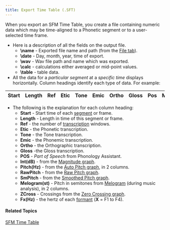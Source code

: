 ```yaml
---
title: Export Time Table (.SFT)
---
```


When you export an SFM Time Table, you create a file containing numeric data which may be time-aligned to a Phonetic segment or to a user-selected time frame.

- Here is a description of all the fields on the output file.
  - **\\name** - Exported file name and path (from the [File tab](../information/overview)).
  - **\\date** - Day, month, year, time of export.
  - **\\wav** - Wav file path and name which was exported.
  - **\\calc** - calculations either averaged or mid-point values.
  - **\\table** - table data.
- All the data for a *particular segment* at a *specific time* displays horizontally. Column headings identify each type of data. For example:

|Start|Length|Ref|Etic|Tone|Emic|Ortho|Gloss|Pos|MagdB|Pitch(Hz)|
| :- | :- | :- | :- | :- | :- | :- | :- | :- | :- | :- |
- The following is the explanation for each column heading:
  - **Start** - Start time of each [segment](../../edit/segment) or frame.
  - **Length** - Length in time of this segment or frame.
  - **Ref** - the number of [transcription](../../edit/transcription/overview) windows.
  - **Etic** - the Phonetic transcription.
  - **Tone** - the Tone transcription.
  - **Emic** - the Phonemic transcription.
  - **Ortho** - the Orthographic transcription.
  - **Gloss** -the Gloss transcription.
  - **POS** - *Part of Speech* from Phonology Assistant.
  - **Int(dB)** - from the [Magnitude graph](../../graphs/types/music/magnitude).
  - **Pitch(Hz)** - from the [Auto Pitch graph](../../graphs/types/auto-pitch), in 2 columns.
  - **RawPitch** - from the [Raw Pitch graph](../../graphs/types/raw-pitch).
  - **SmPitch** - from the [Smoothed Pitch graph](../../graphs/types/smoothed-pitch).
  - **Melogram(st)** - Pitch in semitones from [Melogram](../../graphs/types/music/melogram) (during music analysis), in 2 columns.
  - **ZCross** - Crossings from the [Zero Crossing graph](../../graphs/types/zero-crossing).
  - **Fx(Hz)** - the hertz of each [formant](../../graphs/types/formants) (**X** = F1 to F4).

#### **Related Topics**
[SFM Time Table](sfm-time-table)